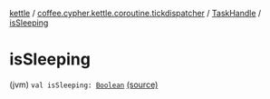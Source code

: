 [kettle](../../index.md) / [coffee.cypher.kettle.coroutine.tickdispatcher](../index.md) / [TaskHandle](index.md) / [isSleeping](./is-sleeping.md)

# isSleeping

(jvm) `val isSleeping: `[`Boolean`](https://kotlinlang.org/api/latest/jvm/stdlib/kotlin/-boolean/index.html) [(source)](https://github.com/Cypher121/kettle/blob/master/src/main/kotlin/coffee/cypher/kettle/coroutine/tickdispatcher/TaskHandle.kt#L44)